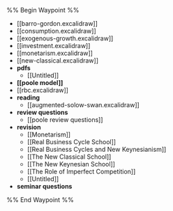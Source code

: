 %% Begin Waypoint %%
- [[barro-gordon.excalidraw]]
- [[consumption.excalidraw]]
- [[exogenous-growth.excalidraw]]
- [[investment.excalidraw]]
- [[monetarism.excalidraw]]
- [[new-classical.excalidraw]]
- **pdfs**
	- [[Untitled]]
- **[[poole model]]**
- [[rbc.excalidraw]]
- **reading**
	- [[augmented-solow-swan.excalidraw]]
- **review questions**
	- [[poole review questions]]
- **revision**
	- [[Monetarism]]
	- [[Real Business Cycle School]]
	- [[Real Business Cycles and New Keynesianism]]
	- [[The New Classical School]]
	- [[The New Keynesian School]]
	- [[The Role of Imperfect Competition]]
	- [[Untitled]]
- **seminar questions**

%% End Waypoint %%
 
